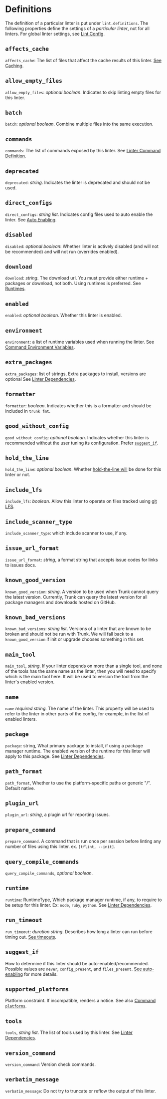 # Definitions

The definition of a particular linter is put under `lint.definitions`. The following properties define the settings of a _particular linter_, not for all linters. For global linter settings, see [Lint Config](./).

## `affects_cache`

`affects_cache`: The list of files that affect the cache results of this linter. [See Caching](../../caching.md).

## `allow_empty_files`

`allow_empty_files`: _optional boolean_. Indicates to skip linting empty files for this linter.

## `batch`

`batch`: _optional boolean_. Combine multiple files into the same execution.

## `commands`

`commands`: The list of commands exposed by this linter. See [Linter Command Definition](commands.md).

## `deprecated`

`deprecated`: _string_. Indicates the linter is deprecated and should not be used.

## `direct_configs`

`direct_configs`: _string list_. Indicates config files used to auto enable the linter. See [Auto Enabling](auto-enable.md).

## `disabled`

`disabled`: _optional boolean_: Whether linter is actively disabled (and will not be recommended) and will not run (overrides enabled).

## `download`

`download`: _string_. The download url. You must provide either runtime + packages or download, not both. Using runtimes is preferred. See [Runtimes](../runtimes.md).

## `enabled`

`enabled`: _optional boolean_. Whether this linter is enabled.

## `environment`

`environment`: a list of runtime variables used when running the linter. See [Command Environment Variables](commands.md#environment-variables).

## `extra_packages`

`extra_packages`: list of strings, Extra packages to install, versions are optional See [Linter Dependencies](dependencies.md).

## `formatter`

`formatter`: _boolean_. Indicates whether this is a formatter and should be included in `trunk fmt`.

## `good_without_config`

`good_without_config`: _optional boolean_. Indicates whether this linter is recommended without the user tuning its configuration. Prefer [`suggest_if`](definitions.md#suggest\_if).

## `hold_the_line`

`hold_the_line`: _optional boolean_. Whether [hold-the-line will](../../../code-quality/overview/how-does-it-work.md#hold-the-line) be done for this linter or not.

## `include_lfs`

`include_lfs`: _boolean_. Allow this linter to operate on files tracked using [git LFS](https://git-lfs.com/).

## `include_scanner_type`

`include_scanner_type`: which include scanner to use, if any.

## `issue_url_format`

`issue_url_format`: _string_, a format string that accepts issue codes for links to issues docs.

## `known_good_version`

`known_good_version`: _string_. A version to be used when Trunk cannot query the latest version. Currently, Trunk can query the latest version for all package managers and downloads hosted on GitHub.

## `known_bad_versions`

`known_bad_versions`: _string list_. Versions of a linter that are known to be broken and should not be run with Trunk. We will fall back to a `known_good_version` if init or upgrade chooses something in this set.

## `main_tool`

`main_tool`, _string_. If your linter depends on more than a single tool, and none of the tools has the same name as the linter, then you will need to specify which is the main tool here. It will be used to version the tool from the linter's enabled version.

## `name`

`name` _required string._ The name of the linter. This property will be used to refer to the linter in other parts of the config, for example, in the list of enabled linters.

## `package`

`package`: string, What primary package to install, if using a package manager runtime. The enabled version of the runtime for this linter will apply to this package. See [Linter Dependencies](dependencies.md).

## `path_format`

`path_format`, Whether to use the platform-specific paths or generic "/". Default native.

## `plugin_url`

`plugin_url`: _string_, a plugin url for reporting issues.

## `prepare_command`

`prepare_command`. A command that is run once per session before linting any number of files using this linter. ex. `[tflint, --init]`.

## `query_compile_commands`

`query_compile_commands`, _optional boolean_.

## `runtime`

`runtime`: RuntimeType, Which package manager runtime, if any, to require to be setup for this linter. Ex: `node`, `ruby`, `python`. See [Linter Dependencies](dependencies.md).

## `run_timeout`

`run_timeout`: _duration string_. Describes how long a linter can run before timing out. [See timeouts](../../../code-quality/linters/configure-linters.md#timeout).

## `suggest_if`

How to determine if this linter should be auto-enabled/recommended. Possible values are `never`, `config_present`, and `files_present`. [See auto-enabling](auto-enable.md) for more details.

## `supported_platforms`

Platform constraint. If incompatible, renders a notice. See also [Command `platforms`](commands.md#platforms).

## `tools`

`tools`, _string list_. The list of tools used by this linter. See [Linter Dependencies](dependencies.md).

## `version_command`

`version_command`: Version check commands.

## `verbatim_message`

`verbatim_message`: Do not try to truncate or reflow the output of this linter.
